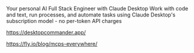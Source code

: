 Your personal
AI Full Stack Engineer
with Claude Desktop
Work with code and text, run processes, and automate tasks using Claude Desktop's subscription model - no per-token API charges

https://desktopcommander.app/

https://fly.io/blog/mcps-everywhere/
